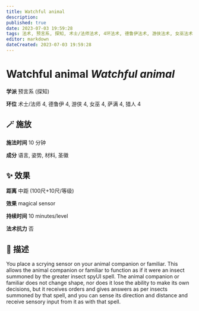 ```yaml
---
title: Watchful animal
description: 
published: true
date: 2023-07-03 19:59:28
tags: 法术, 预言系, 探知, 术士/法师法术, 4环法术, 德鲁伊法术, 游侠法术, 女巫法术, 萨满法术, 猎人法术
editor: markdown
dateCreated: 2023-07-03 19:59:28
---
```


# **Watchful animal** *Watchful animal*

**学派** 预言系 (探知) 

**环位** 术士/法师 4, 德鲁伊 4, 游侠 4, 女巫 4, 萨满 4, 猎人 4

## 🪄 施放

**施法时间** 10 分钟

**成分** 语言, 姿势, 材料, 圣徽

## ✨ 效果  

**距离** 中距 (100尺+10尺/等级) 

**效果** magical sensor 

**持续时间** 10 minutes/level 

**法术抗力** 否

## 📖 描述

You place a scrying sensor on your animal companion or familiar. This allows the animal companion or familiar to function as if it were an insect summoned by the greater insect spyUI spell. The animal companion or familiar does not change shape, nor does it lose the ability to make its own decisions, but it receives orders and gives answers as per insects summoned by that spell, and you can sense its direction and distance and receive sensory input from it as with that spell.
    